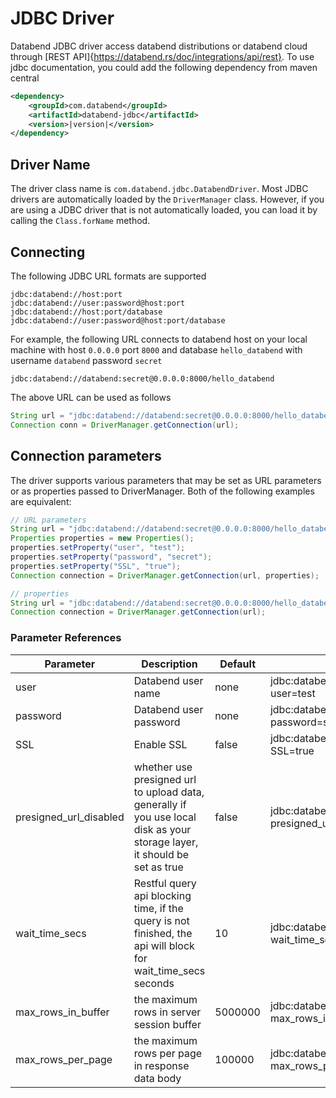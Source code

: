 # JDBC Driver

Databend JDBC driver access databend distributions or databend cloud through [REST API]{https://databend.rs/doc/integrations/api/rest}.
To use jdbc documentation, you could add the following dependency from maven central
```xml
<dependency>
    <groupId>com.databend</groupId>
    <artifactId>databend-jdbc</artifactId>
    <version>|version|</version>
</dependency>
```

## Driver Name

The driver class name is `com.databend.jdbc.DatabendDriver`. Most JDBC drivers are automatically loaded by the `DriverManager` class. However, if you are using a JDBC driver that is not automatically loaded, you can load it by calling the `Class.forName` method.


## Connecting
The following JDBC URL formats are supported
```text
jdbc:databend://host:port
jdbc:databend://user:password@host:port
jdbc:databend://host:port/database
jdbc:databend://user:password@host:port/database
```

For example, the following URL connects to databend host on your local machine with host `0.0.0.0` port `8000` and database `hello_databend`
with username `databend` password `secret`
```text
jdbc:databend://databend:secret@0.0.0.0:8000/hello_databend
```

The above URL can be used as follows
```java 
String url = "jdbc:databend://databend:secret@0.0.0.0:8000/hello_databend"
Connection conn = DriverManager.getConnection(url);
```

## Connection parameters
The driver supports various parameters that may be set as URL parameters or as properties passed to DriverManager. Both of the following examples are equivalent:
```java
// URL parameters
String url = "jdbc:databend://databend:secret@0.0.0.0:8000/hello_databend";
Properties properties = new Properties();
properties.setProperty("user", "test");
properties.setProperty("password", "secret");
properties.setProperty("SSL", "true");
Connection connection = DriverManager.getConnection(url, properties);

// properties
String url = "jdbc:databend://databend:secret@0.0.0.0:8000/hello_databend?user=test&password=secret&SSL=true";
Connection connection = DriverManager.getConnection(url);
```

### Parameter References

| Parameter              | Description                                                                                                               | Default | example                                                                 |
|------------------------|---------------------------------------------------------------------------------------------------------------------------|---------|-------------------------------------------------------------------------|
| user                   | Databend user name                                                                                                        | none    | jdbc:databend://0.0.0.0:8000/hello_databend?user=test                   |
| password               | Databend user password                                                                                                    | none    | jdbc:databend://0.0.0.0:8000/hello_databend?password=secret             |
| SSL                    | Enable SSL                                                                                                                | false   | jdbc:databend://0.0.0.0:8000/hello_databend?SSL=true                    |
| presigned_url_disabled | whether use presigned url to upload data, generally if you use local disk as your storage layer, it should be set as true | false   | jdbc:databend://0.0.0.0:8000/hello_databend?presigned_url_disabled=true |
| wait_time_secs         | Restful query api blocking time, if the query is not finished, the api will block for wait_time_secs seconds              | 10      | jdbc:databend://0.0.0.0:8000/hello_databend?wait_time_secs=10           |
| max_rows_in_buffer     | the maximum rows in server session buffer                                                                                 | 5000000 | jdbc:databend://0.0.0.0:8000/hello_databend?max_rows_in_buffer=5000000  |
| max_rows_per_page      | the maximum rows per page in response data body                                                                           | 100000  | jdbc:databend://0.0.0.0:8000/default?max_rows_per_page=100000           |
